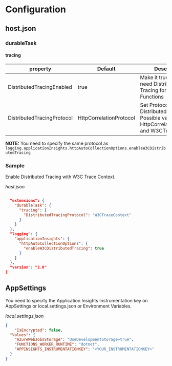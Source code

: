 # Configuration 

## host.json

### durableTask

#### tracing

| property | Default | Description |
| -------- | ------- | ----------- |
| DistributedTracingEnabled  | true | Make it true if you don't need Distributed Tracing for Durable Functions |
| DistributedTracingProtocol  | HttpCorrelationProtocol | Set Protocol of Distributed Tracing. Possible values are HttpCorrelationProtocol and W3CTraceContext |

**NOTE:** You need to specify the same protocol as `logging.applicationInsights.httpAutoCollectionOptions.enableW3CDistributedTracing`

### Sample

Enable Distributed Tracing with W3C Trace Context. 

_host.json_

```json

  "extensions": {
    "durableTask": {
      "tracing": {
        "DistributedTracingProtocol": "W3CTraceContext"
      }
    }
  },
  "logging": {
    "applicationInsights": {
      "httpAutoCollectionOptions": {
        "enableW3CDistributedTracing": true
      } 
    }
  },
  "version": "2.0"
}
```

## AppSettings

You need to specify the Application Insights Instrumentation key on AppSettings or local.settings.json or Environment Variables. 


_local.settings.json_ 

```json
{
    "IsEncrypted": false,
  "Values": {
    "AzureWebJobsStorage": "UseDevelopmentStorage=true",
    "FUNCTIONS_WORKER_RUNTIME": "dotnet",
    "APPINSIGHTS_INSTRUMENTATIONKEY": "<YOUR_INSTRUMENTATIONKEY>"
  }
}
```
